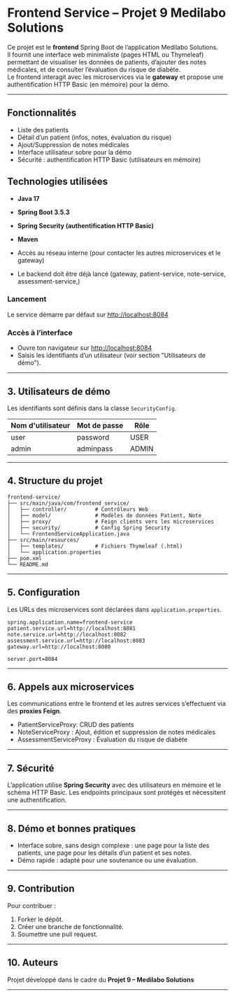 
# Frontend Service – Projet 9 Medilabo Solutions

Ce projet est le **frontend** Spring Boot de l’application Medilabo Solutions.  
Il fournit une interface web minimaliste (pages HTML ou Thymeleaf) permettant de visualiser 
les données de patients, d’ajouter des notes médicales, et de consulter l’évaluation du risque de diabète.  
Le frontend interagit avec les microservices via le **gateway** et propose une authentification HTTP Basic (en mémoire) 
pour la démo.

---

## Fonctionnalités

- Liste des patients
- Détail d’un patient (infos, notes, évaluation du risque)
- Ajout/Suppression de notes médicales
- Interface utilisateur sobre pour la démo  
- Sécurité : authentification HTTP Basic (utilisateurs en mémoire)


## Technologies utilisées

- **Java 17**
- **Spring Boot 3.5.3**
- **Spring Security (authentification HTTP Basic)**
- **Maven**

- Accès au réseau interne (pour contacter les autres microservices et le gateway)
- Le backend doit être déjà lancé (gateway, patient-service, note-service, assessment-service,)

### Lancement

Le service démarre par défaut sur [http://localhost:8084](http://localhost:8084)


### Accès à l’interface

* Ouvre ton navigateur sur [http://localhost:8084](http://localhost:8084)
* Saisis les identifiants d’un utilisateur (voir section "Utilisateurs de démo").

---

## 3. Utilisateurs de démo

Les identifiants sont définis dans la classe `SecurityConfig`.


| Nom d'utilisateur | Mot de passe | Rôle  |
| ----------------- | ------------ | ----- |
| user              | password     | USER  |
| admin             | adminpass    | ADMIN |

---

## 4. Structure du projet

```
frontend-service/
├── src/main/java/com/frontend_service/
│   ├── controller/         # Contrôleurs Web 
│   ├── model/              # Modèles de données Patient, Note
│   ├── proxy/              # Feign clients vers les microservices
│   ├── security/           # Config Spring Security
│   └── FrontendServiceApplication.java
├── src/main/resources/
│   ├── templates/          # Fichiers Thymeleaf (.html)
│   └── application.properties
├── pom.xml
└── README.md
```

---

## 5. Configuration

Les URLs des microservices sont déclarées dans `application.properties`.



```properties
spring.application.name=frontend-service
patient.service.url=http://localhost:8081
note.service.url=http://localhost:8082
assessment.service.url=http://localhost:8083
gateway.url=http://localhost:8080

server.port=8084
```

---

## 6. Appels aux microservices

Les communications entre le frontend et les autres services s’effectuent via des **proxies Feign**.

* PatientServiceProxy: CRUD des patients
* NoteServiceProxy : Ajout, édition et suppression de notes médicales
* AssessmentServiceProxy : Évaluation du risque de diabète

---

## 7. Sécurité

L’application utilise **Spring Security** avec des utilisateurs en mémoire et le schéma HTTP Basic.
Les endpoints principaux sont protégés et nécessitent une authentification.

---

## 8. Démo et bonnes pratiques

* Interface sobre, sans design complexe : une page pour la liste des patients, une page pour les détails d’un patient et ses notes.
* Démo rapide : adapté pour une soutenance ou une évaluation.

---

## 9. Contribution

Pour contribuer :

1. Forker le dépôt.
2. Créer une branche de fonctionnalité.
3. Soumettre une pull request.

---

## 10. Auteurs

Projet développé dans le cadre du **Projet 9 – Medilabo Solutions**


---

```


